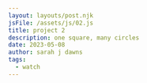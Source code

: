 ```yaml
---
layout: layouts/post.njk
jsFile: /assets/js/02.js
title: project 2
description: one square, many circles
date: 2023-05-08
author: sarah j dawns
tags:
  - watch
---
```

